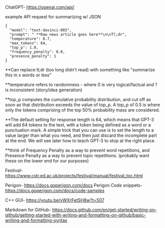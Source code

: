ChatGPT- https://openai.com/api/

example API request for summarizing w/ JSON

```
{
  "model": "text-davinci-003",
  "prompt": " **Raw news article goes here**\n\nTl;dr",
  "temperature": 0.7,
  "max_tokens": 64,
  "top_p": 1.0,
  "frequency_penalty": 0.0,
  "presence_penalty": 1
}
```

**Can replace tl;dr (too long didn't read) with something like "summarize this in x words or less"

**temperature refers to randomness - where 0 is very logical/factual and 1 is inconsistent (story/idea generation)

**top_p computes the cumulative probability distribution, and cut off as soon as that distribution exceeds the value of top_p. A top_p of 0.5 is where only the tokens comprising of the top 50% probability mass are considered.

**The default setting for response length is 64, which means that GPT-3 will add 64 tokens to the text, with a token being defined as a word or a punctuation mark. A simple trick that you can use is to set the length to a value larger than what you need, and then just discard the incomplete part at the end. We will see later how to teach GPT-3 to stop at the right place.

**think of Frequency Penalty as a way to prevent word repetitions, and Presence Penalty as a way to prevent topic repetitions. (probably want these on the lower end for our purposes)

Festival- https://www.cstr.ed.ac.uk/projects/festival/manual/festival_toc.html


Perigon- https://docs.goperigon.com/docs
Perigon Code snippets- https://docs.goperigon.com/docs/code-samples 


C++ GUI- https://youtu.be/vWXrFetSH8w?t=507

Markdown for GitHub- https://docs.github.com/en/get-started/writing-on-github/getting-started-with-writing-and-formatting-on-github/basic-writing-and-formatting-syntax
